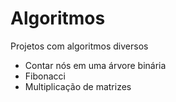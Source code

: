 # Algoritmos
Projetos com algoritmos diversos
  - Contar nós em uma árvore binária
  - Fibonacci
  - Multiplicação de matrizes
